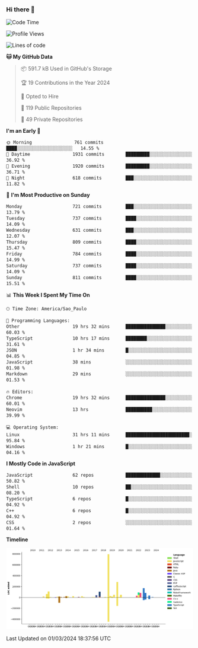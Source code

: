 ### Hi there 👋

<!--START_SECTION:waka-->
![Code Time](http://img.shields.io/badge/Code%20Time-5%2C698%20hrs%2039%20mins-blue)

![Profile Views](http://img.shields.io/badge/Profile%20Views-2-blue)

![Lines of code](https://img.shields.io/badge/From%20Hello%20World%20I%27ve%20Written-2.2%20million%20lines%20of%20code-blue)

**🐱 My GitHub Data** 

> 📦 591.7 kB Used in GitHub's Storage 
 > 
> 🏆 19 Contributions in the Year 2024
 > 
> 💼 Opted to Hire
 > 
> 📜 119 Public Repositories 
 > 
> 🔑 49 Private Repositories 
 > 
**I'm an Early 🐤** 

```text
🌞 Morning                761 commits         ████░░░░░░░░░░░░░░░░░░░░░   14.55 % 
🌆 Daytime                1931 commits        █████████░░░░░░░░░░░░░░░░   36.92 % 
🌃 Evening                1920 commits        █████████░░░░░░░░░░░░░░░░   36.71 % 
🌙 Night                  618 commits         ███░░░░░░░░░░░░░░░░░░░░░░   11.82 % 
```
📅 **I'm Most Productive on Sunday** 

```text
Monday                   721 commits         ███░░░░░░░░░░░░░░░░░░░░░░   13.79 % 
Tuesday                  737 commits         ████░░░░░░░░░░░░░░░░░░░░░   14.09 % 
Wednesday                631 commits         ███░░░░░░░░░░░░░░░░░░░░░░   12.07 % 
Thursday                 809 commits         ████░░░░░░░░░░░░░░░░░░░░░   15.47 % 
Friday                   784 commits         ████░░░░░░░░░░░░░░░░░░░░░   14.99 % 
Saturday                 737 commits         ████░░░░░░░░░░░░░░░░░░░░░   14.09 % 
Sunday                   811 commits         ████░░░░░░░░░░░░░░░░░░░░░   15.51 % 
```


📊 **This Week I Spent My Time On** 

```text
🕑︎ Time Zone: America/Sao_Paulo

💬 Programming Languages: 
Other                    19 hrs 32 mins      ███████████████░░░░░░░░░░   60.03 % 
TypeScript               10 hrs 17 mins      ████████░░░░░░░░░░░░░░░░░   31.61 % 
JSON                     1 hr 34 mins        █░░░░░░░░░░░░░░░░░░░░░░░░   04.85 % 
JavaScript               38 mins             ░░░░░░░░░░░░░░░░░░░░░░░░░   01.98 % 
Markdown                 29 mins             ░░░░░░░░░░░░░░░░░░░░░░░░░   01.53 % 

🔥 Editors: 
Chrome                   19 hrs 32 mins      ███████████████░░░░░░░░░░   60.01 % 
Neovim                   13 hrs              ██████████░░░░░░░░░░░░░░░   39.99 % 

💻 Operating System: 
Linux                    31 hrs 11 mins      ████████████████████████░   95.84 % 
Windows                  1 hr 21 mins        █░░░░░░░░░░░░░░░░░░░░░░░░   04.16 % 
```

**I Mostly Code in JavaScript** 

```text
JavaScript               62 repos            █████████████░░░░░░░░░░░░   50.82 % 
Shell                    10 repos            ██░░░░░░░░░░░░░░░░░░░░░░░   08.20 % 
TypeScript               6 repos             █░░░░░░░░░░░░░░░░░░░░░░░░   04.92 % 
C++                      6 repos             █░░░░░░░░░░░░░░░░░░░░░░░░   04.92 % 
CSS                      2 repos             ░░░░░░░░░░░░░░░░░░░░░░░░░   01.64 % 
```



**Timeline**

![Lines of Code chart](https://raw.githubusercontent.com/jampow/jampow/master/assets/bar_graph.png)


 Last Updated on 01/03/2024 18:37:56 UTC
<!--END_SECTION:waka-->
